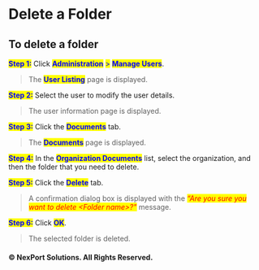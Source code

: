 # Delete a Folder

## **To delete a folder**

<mark style="color:blue;">**Step 1:**</mark> Click <mark style="color:blue;">**Administration**</mark> <mark style="color:blue;"></mark><mark style="color:blue;">></mark> <mark style="color:blue;"></mark><mark style="color:blue;">**Manage Users**</mark>.

> The <mark style="color:blue;">**User Listing**</mark> page is displayed.

<mark style="color:blue;">**Step 2:**</mark> Select the user to modify the user details.

> The user information page is displayed.

<mark style="color:blue;">**Step 3:**</mark> Click the <mark style="color:blue;">**Documents**</mark> tab.

> The <mark style="color:blue;">**Documents**</mark> <mark style="color:blue;"></mark><mark style="color:blue;"></mark> page is displayed.

<mark style="color:blue;">**Step 4:**</mark> In the <mark style="color:blue;">**Organization Documents**</mark> list, select the organization, and then the folder that you need to delete.

<mark style="color:blue;">**Step 5:**</mark> Click the <mark style="color:blue;">**Delete**</mark> tab.

> A confirmation dialog box is displayed with the _<mark style="color:red;">“Are you sure you want to delete \<Folder name>?"</mark>_ message.

<mark style="color:blue;">**Step 6:**</mark> Click <mark style="color:blue;">**OK**</mark>.

> The selected folder is deleted.

#### © NexPort Solutions. All Rights Reserved.
